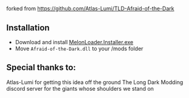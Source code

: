 # 
forked from https://github.com/Atlas-Lumi/TLD-Afraid-of-the-Dark

## Installation
* Download and install [MelonLoader.Installer.exe](https://github.com/HerpDerpinstine/MelonLoader/releases/latest/download/MelonLoader.Installer.exe)
* Move `Afraid-of-the-Dark.dll` to your /mods folder

## Special thanks to:
Atlas-Lumi for getting this idea off the ground
The Long Dark Modding discord server for the giants whose shoulders we stand on
